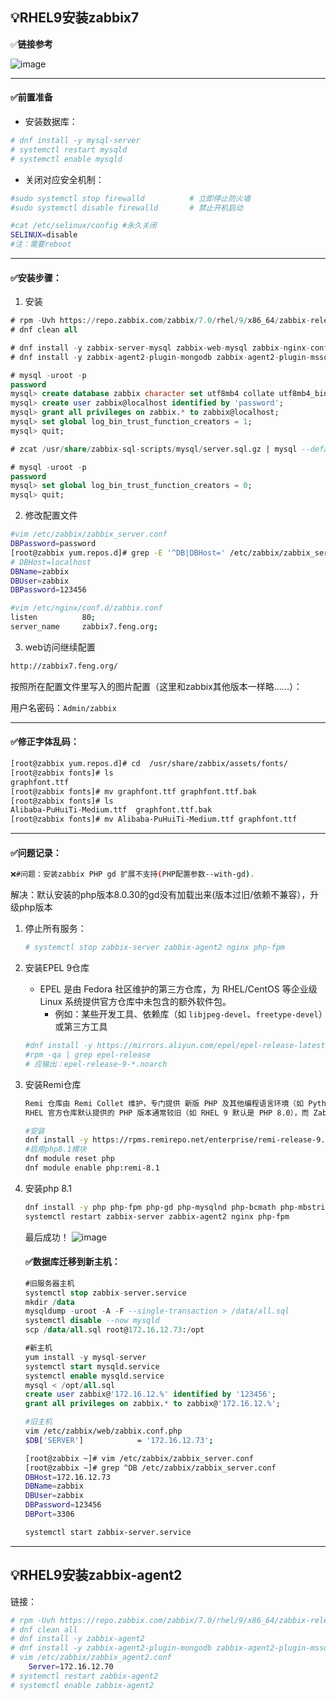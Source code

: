 ## 💡RHEL9安装zabbix7

✅**链接参考**

[](https://www.zabbix.com/cn/download?zabbix=7.0&os_distribution=red_hat_enterprise_linux&os_version=9&components=server_frontend_agent&db=mysql&ws=nginx)

![image](https://github.com/user-attachments/assets/92cd90fd-5069-4f4d-a09e-02303890a816)

---

#### ✅**前置准备**

- 安装数据库：

```bash
# dnf install -y mysql-server
# systemctl restart mysqld
# systemctl enable mysqld
```

- 关闭对应安全机制：

```bash
#sudo systemctl stop firewalld          # 立即停止防火墙
#sudo systemctl disable firewalld       # 禁止开机启动

#cat /etc/selinux/config #永久关闭
SELINUX=disable
#注：需要reboot
```

---

#### ✅**安装步骤：**

1. 安装

```sql
# rpm -Uvh https://repo.zabbix.com/zabbix/7.0/rhel/9/x86_64/zabbix-release-latest-7.0.el9.noarch.rpm
# dnf clean all

# dnf install -y zabbix-server-mysql zabbix-web-mysql zabbix-nginx-conf zabbix-sql-scripts zabbix-selinux-policy zabbix-agent2  zabbix-get
# dnf install -y zabbix-agent2-plugin-mongodb zabbix-agent2-plugin-mssql zabbix-agent2-plugin-postgresql

# mysql -uroot -p
password
mysql> create database zabbix character set utf8mb4 collate utf8mb4_bin;
mysql> create user zabbix@localhost identified by 'password';
mysql> grant all privileges on zabbix.* to zabbix@localhost;
mysql> set global log_bin_trust_function_creators = 1;
mysql> quit;

# zcat /usr/share/zabbix-sql-scripts/mysql/server.sql.gz | mysql --default-character-set=utf8mb4 -uzabbix -p zabbix

# mysql -uroot -p
password
mysql> set global log_bin_trust_function_creators = 0;
mysql> quit;
```

2. 修改配置文件

```bash
#vim /etc/zabbix/zabbix_server.conf
DBPassword=password
[root@zabbix yum.repos.d]# grep -E '^DB|DBHost=' /etc/zabbix/zabbix_server.conf
# DBHost=localhost
DBName=zabbix
DBUser=zabbix
DBPassword=123456
```

```bash
#vim /etc/nginx/conf.d/zabbix.conf
listen          80;
server_name     zabbix7.feng.org;
```

3. web访问继续配置

```bash
http://zabbix7.feng.org/
```

按照所在配置文件里写入的图片配置（这里和zabbix其他版本一样略......）：

用户名密码：`Admin/zabbix`

---

#### ✅**修正字体乱码：**

```bash
[root@zabbix yum.repos.d]# cd  /usr/share/zabbix/assets/fonts/
[root@zabbix fonts]# ls
graphfont.ttf
[root@zabbix fonts]# mv graphfont.ttf graphfont.ttf.bak
[root@zabbix fonts]# ls
Alibaba-PuHuiTi-Medium.ttf  graphfont.ttf.bak
[root@zabbix fonts]# mv Alibaba-PuHuiTi-Medium.ttf graphfont.ttf
```

---

#### ✅**问题记录**：

```bash
❌#问题：安装zabbix PHP gd 扩展不支持(PHP配置参数--with-gd).
```

解决：默认安装的php版本8.0.30的gd没有加载出来(版本过旧/依赖不兼容），升级php版本

1. 停止所有服务：

   ```bash
   # systemctl stop zabbix-server zabbix-agent2 nginx php-fpm
   ```

2. 安装EPEL 9仓库

   - EPEL 是由 Fedora 社区维护的第三方仓库，为 RHEL/CentOS 等企业级 Linux 系统提供官方仓库中未包含的额外软件包。
     - 例如：某些开发工具、依赖库（如 `libjpeg-devel`、`freetype-devel`）或第三方工具

   ```bash
   #dnf install -y https://mirrors.aliyun.com/epel/epel-release-latest-9.noarch.rpm
   #rpm -qa | grep epel-release
   # 应输出：epel-release-9-*.noarch
   ```

3. 安装Remi仓库

   ```markdown
   Remi 仓库由 Remi Collet 维护，专门提供 新版 PHP 及其他编程语言环境（如 Python、Node.js）的软件包。
   RHEL 官方仓库默认提供的 PHP 版本通常较旧（如 RHEL 9 默认是 PHP 8.0），而 Zabbix 7.0 等新软件需要更高版本的 PHP 支持。Remi 仓库允许您在不破坏系统稳定性的情况下升级到新版 PHP。
   ```

   ```bash
   #安装
   dnf install -y https://rpms.remirepo.net/enterprise/remi-release-9.rpm
   #启用php8.1模块
   dnf module reset php
   dnf module enable php:remi-8.1
   ```

4. 安装php 8.1

   ```bash
   dnf install -y php php-fpm php-gd php-mysqlnd php-bcmath php-mbstring php-xml php-ldap
   systemctl restart zabbix-server zabbix-agent2 nginx php-fpm
   ```

   最后成功！
   ![image](https://github.com/user-attachments/assets/ff523b11-2d31-4c93-acb2-d9f8c0e1e268)

   #### ✅数据库迁移到新主机：

   ```sql
   #旧服务器主机
   systemctl stop zabbix-server.service 
   mkdir /data
   mysqldump -uroot -A -F --single-transaction > /data/all.sql
   systemctl disable --now mysqld
   scp /data/all.sql root@172.16.12.73:/opt
   
   #新主机
   yum install -y mysql-server
   systemctl start mysqld.service 
   systemctl enable mysqld.service 
   mysql < /opt/all.sql
   create user zabbix@'172.16.12.%' identified by '123456';
   grant all privileges on zabbix.* to zabbix@'172.16.12.%';
   ```

   ```bash
   #旧主机
   vim /etc/zabbix/web/zabbix.conf.php
   $DB['SERVER']			= '172.16.12.73';
   
   [root@zabbix ~]# vim /etc/zabbix/zabbix_server.conf 
   [root@zabbix ~]# grep ^DB /etc/zabbix/zabbix_server.conf
   DBHost=172.16.12.73
   DBName=zabbix
   DBUser=zabbix
   DBPassword=123456
   DBPort=3306
   
   systemctl start zabbix-server.service
   ```
---
## 💡RHEL9安装zabbix-agent2

链接：[](https://www.zabbix.com/cn/download?zabbix=7.0&os_distribution=red_hat_enterprise_linux&os_version=9&components=agent_2&db=&ws=)

```bash
# rpm -Uvh https://repo.zabbix.com/zabbix/7.0/rhel/9/x86_64/zabbix-release-latest-7.0.el9.noarch.rpm
# dnf clean all
# dnf install -y zabbix-agent2
# dnf install -y zabbix-agent2-plugin-mongodb zabbix-agent2-plugin-mssql zabbix-agent2-plugin-postgresql
# vim /etc/zabbix/zabbix_agent2.conf
	Server=172.16.12.70
# systemctl restart zabbix-agent2
# systemctl enable zabbix-agent2
```




